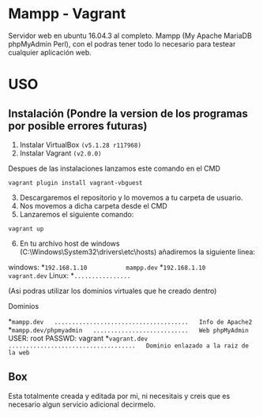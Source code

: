 # Mampp - Vagrant
Servidor web en ubuntu 16.04.3 al completo.
Mampp (My Apache MariaDB phpMyAdmin Perl), con el podras tener todo lo necesario para testear cualquier aplicación web.

USO
===
Instalación (Pondre la version de los programas por posible errores futuras)
---
1. Instalar VirtualBox `(v5.1.28 r117968)`
2. Instalar Vagrant `(v2.0.0)`

Despues de las instalaciones lanzamos este comando en el CMD
```
vagrant plugin install vagrant-vbguest
```
3. Descargaremos el repositorio y lo movemos a tu carpeta de usuario.
4. Nos movemos a dicha carpeta desde el CMD
5. Lanzaremos el siguiente comando:
```
vagrant up
```
6. En tu archivo host de windows (C:\Windows\System32\drivers\etc\hosts) añadiremos la siguiente linea:

windows: 
  *`192.168.1.10           mampp.dev`
  *`192.168.1.10           vagrant.dev`
Linux:
  *`................`

(Asi podras utilizar los dominios virtuales que he creado dentro)

Dominios

*`mampp.dev   ......................................   Info de Apache2`
*`mampp.dev/phpmyadmin   ...........................   Web phpMyAdmin`
    USER:     root
    PASSWD:   vagrant
*`vagrant.dev   ....................................   Dominio enlazado a la raiz de la web`

Box
---
Esta totalmente creada y editada por mi, ni necesitais y creis que es necesario algun servicio adicional decirmelo.
